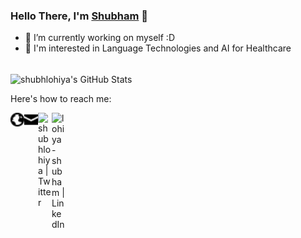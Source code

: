 ### Hello There, I'm [**Shubham**](http://shubhlohiya.github.io/) 👋

<!--
**shubhlohiya/shubhlohiya** is a ✨ _special_ ✨ repository because its `README.md` (this file) appears on your GitHub profile.

Here are some ideas to get you started:

- 🔭 I’m currently working on ...
- 🌱 I’m currently learning ...
- 👯 I’m looking to collaborate on ...
- 🤔 I’m looking for help with ...
- 💬 Ask me about ...
- 📫 How to reach me: ...
- 😄 Pronouns: ...
- ⚡ Fun fact: ...
-->

- 🌱 I’m currently working on myself :D
- 💬 I'm interested in Language Technologies and AI for Healthcare

<br/>

<img align="center" alt="shubhlohiya's GitHub Stats" src="https://github-readme-stats.vercel.app/api?username=shubhlohiya&include_all_commits=true&count_private=true&show_icons=true&theme=dark">

<br/>

Here's how to reach me:  

[<img align="left" alt="shubhlohiya.github.io" width="22px" src="https://raw.githubusercontent.com/iconic/open-iconic/master/svg/globe.svg" />][website]
[<img align="left" alt="shubhlohiya@cse.iitb.ac.in | Email" width="22px" src="https://raw.githubusercontent.com/iconic/open-iconic/master/svg/envelope-closed.svg" />][email]
[<img align="left" alt="shubhlohiya | Twitter" width="22px" src="https://cdn.jsdelivr.net/npm/simple-icons@v3/icons/twitter.svg" />][twitter]
[<img align="left" alt="lohiya-shubham | LinkedIn" width="22px" src="https://cdn.jsdelivr.net/npm/simple-icons@v3/icons/linkedin.svg" />][linkedin]

[website]: https://shubhlohiya.github.io
[email]: mailto:shubhlohiya@cse.iitb.ac.in
[twitter]: https://twitter.com/shubhlohiya
[linkedin]: https://www.linkedin.com/in/lohiya-shubham
